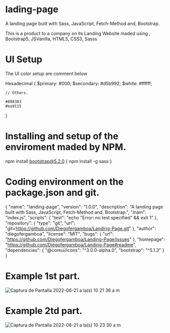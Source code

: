 # lading-page
A landing page built with Sass, JavaScript, Fetch-Method and, Bootstrap.

This is a product to a company on its Landing Website maded using
, Bootstrap5, JSVanilla, HTML5, CSS3, Sasss

# UI Setup

The UI color setup are comment below

Hexadecimal {
    $primary: #000;
    $secondary: #d5b992;
    $white: #ffffff;

    // Others.

    #898383
    #ea9115
}


# Installing and setup of the enviroment maded by NPM.

npm install bootstrap@5.2.0 {
    npm install -g sass
}


# Coding environment on the package.json and git.

{
  "name": "landing-page",
  "version": "1.0.0",
  "description": "A landing page built with Sass, JavaScript, Fetch-Method and, Bootstrap.",
  "main": "index.js",
  "scripts": {
    "test": "echo \"Error: no test specified\" && exit 1"
  },
  "repository": {
    "type": "git",
    "url": "git+https://github.com/Diegofergamboa/Landing-Page.git"
  },
  "author": "diegofergamboa",
  "license": "MIT",
  "bugs": {
    "url": "https://github.com/Diegofergamboa/Landing-Page/issues"
  },
  "homepage": "https://github.com/Diegofergamboa/Landing-Page#readme",
  "dependencies": {
    "@coreui/icons": "^3.0.0-alpha.0",
    "bootstrap": "^5.1.3"
  }
}


# Example 1st part.
![Captura de Pantalla 2022-06-21 a la(s) 10 21 36 a m](https://user-images.githubusercontent.com/72028938/174837293-ca8fc178-395c-4c0c-b577-14174be9dc32.png)


# Example 2td part.
![Captura de Pantalla 2022-06-21 a la(s) 10 23 30 a m](https://user-images.githubusercontent.com/72028938/174837510-be91d07f-c617-4008-9f64-3091d8c89688.png)

